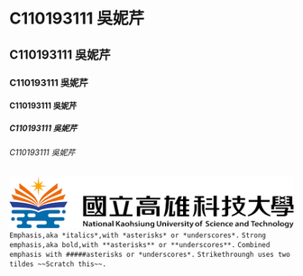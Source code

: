 # C110193111 吳妮芹
## C110193111 吳妮芹
### C110193111 吳妮芹
#### C110193111 吳妮芹
##### C110193111 吳妮芹
###### C110193111 吳妮芹
![NKUST](nkust.png '高科大')
`Emphasis,aka *italics*,with *asterisks* or *underscores*.`
`Strong emphasis,aka bold,with **asterisks** or **underscores**.`
`Combined emphasis with #####asterisks or *underscores*.`
`Strikethroungh uses two tildes ~~Scratch this~~.`
